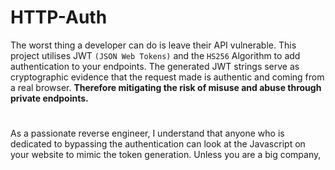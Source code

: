 # HTTP-Auth
The worst thing a developer can do is leave their API vulnerable. This project utilises JWT `(JSON Web Tokens)` and the `HS256` Algorithm to add authentication to your endpoints. 
The generated JWT strings serve as cryptographic evidence that the request made is authentic and coming from a real browser. **Therefore mitigating the risk of  misuse and abuse through private endpoints.**
# 
As a passionate reverse engineer, I understand that anyone who is dedicated to bypassing the authentication can look at the Javascript on your website to mimic the token generation. Unless you are a big company, 

